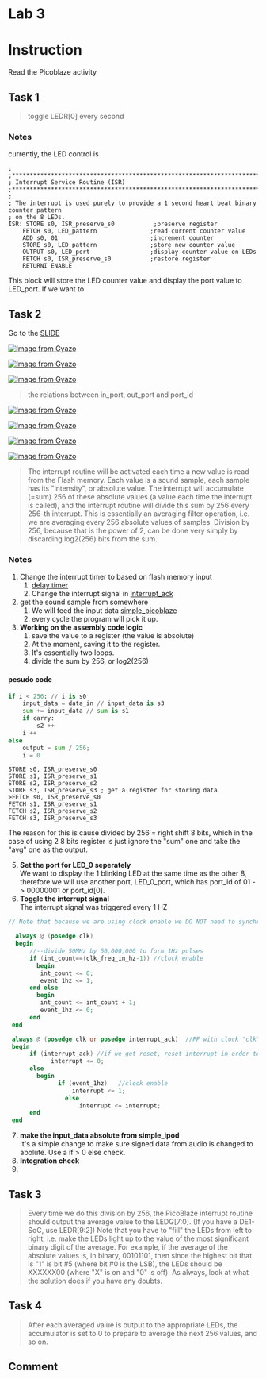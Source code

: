 Lab 3
==
# Instruction
Read the Picoblaze activity
## Task 1
> toggle LEDR[0] every second

### Notes
currently, the LED control is 
```.text
;
;**************************************************************************************
; Interrupt Service Routine (ISR)
;**************************************************************************************
;
; The interrupt is used purely to provide a 1 second heart beat binary counter pattern
; on the 8 LEDs.
ISR: STORE s0, ISR_preserve_s0           ;preserve register
    FETCH s0, LED_pattern               ;read current counter value
    ADD s0, 01                          ;increment counter
    STORE s0, LED_pattern               ;store new counter value
    OUTPUT s0, LED_port                 ;display counter value on LEDs
    FETCH s0, ISR_preserve_s0           ;restore register
    RETURNI ENABLE
```
This block will store the LED counter value and display the port value to LED_port. If we want to 



## Task 2
Go to the [SLIDE](https://drive.google.com/file/d/0By2-dmbuBCMTTXJoazZ1VHA3RkU/view)

[![Image from Gyazo](https://i.gyazo.com/841ca1fb3565fa0aeee9de2ab6d83c2c.png)](https://gyazo.com/841ca1fb3565fa0aeee9de2ab6d83c2c)

[![Image from Gyazo](https://i.gyazo.com/a0b46d4a4ddf8af9243e8d836d89609c.png)](https://gyazo.com/a0b46d4a4ddf8af9243e8d836d89609c)

[![Image from Gyazo](https://i.gyazo.com/d08323bf514577ff4b99af24c8dc4c7a.png)](https://gyazo.com/d08323bf514577ff4b99af24c8dc4c7a)
> the relations between in_port, out_port and port_id

[![Image from Gyazo](https://i.gyazo.com/53403ad860d113757d6c8d4c54eec3c4.png)](https://gyazo.com/53403ad860d113757d6c8d4c54eec3c4)

[![Image from Gyazo](https://i.gyazo.com/b0699ba2c12414d1281cba27e6a5a1b4.png)](https://gyazo.com/b0699ba2c12414d1281cba27e6a5a1b4)

[![Image from Gyazo](https://i.gyazo.com/0425bf1b6aa7bbbe0ea3e48ae5213d52.png)](https://gyazo.com/0425bf1b6aa7bbbe0ea3e48ae5213d52)

[![Image from Gyazo](https://i.gyazo.com/c0b97ee53bc3b2a32d2545b8a9aa1ede.png)](https://gyazo.com/c0b97ee53bc3b2a32d2545b8a9aa1ede)

> The interrupt routine will be activated each time a new
value is read from the Flash memory. Each value is a
sound sample, each sample has its "intensity", or
absolute value. The interrupt will accumulate (=sum) 256
of these absolute values (a value each time the
interrupt is called), and the interrupt routine will
divide this sum by 256 every 256-th interrupt. This is
essentially an averaging filter operation, i.e. we are
averaging every 256 absolute values of samples. Division
by 256, because that is the power of 2, can be done very
simply by discarding log2(256) bits from the sum.

### Notes
1. Change the interrupt timer to based on flash memory input
   1. [delay timer](../pracPICO_task2.psm#398)
   2. Change the interrupt signal in [interrupt_ack](simple_picobalze.v#101)
3. get the sound sample from somewhere
   1. We will feed the input data [simple_picoblaze](./simple_ipod_solution.v#L293)
   2. every cycle the program will pick it up.
4. **Working on the assembly code logic**
   1. save the value to a register (the value is absolute)
   2. At the moment, saving it to the register. 
   3. It's essentially two loops. 
   4. divide the sum by 256, or log2(256)
#### pesudo code
> 
```python
if i < 256: // i is s0
    input_data = data_in // input_data is s3
    sum += input_data // sum is s1 
    if carry:
        s2 ++
    i ++
else
    output = sum / 256; 
    i = 0
```
```text
STORE s0, ISR_preserve_s0
STORE s1, ISR_preserve_s1
STORE s2, ISR_preserve_s2
STORE s3, ISR_preserve_s3 ; get a register for storing data
>FETCH s0, ISR_preserve_s0
FETCH s1, ISR_preserve_s1
FETCH s2, ISR_preserve_s2
FETCH s3, ISR_preserve_s3
```

The reason for this is cause divided by 256 = right shift 8 bits, which in the case
of using 2 8 bits register is just ignore the "sum" one and take the "avg" one as the output.

5. **Set the port for LED_0 seperately** \
We want to display the 1 blinking LED at the same time as the other 8, therefore we will use another port, LED_0_port, which has port_id of 01 -> 00000001 or port_id[0]. 
6. **Toggle the interrupt signal** \
The interrupt signal was triggered every 1 HZ
``` v
// Note that because we are using clock enable we DO NOT need to synchronize with clk

  always @ (posedge clk)
  begin
      //--divide 50MHz by 50,000,000 to form 1Hz pulses
      if (int_count==(clk_freq_in_hz-1)) //clock enable
		begin
         int_count <= 0;
         event_1hz <= 1;
      end else
		begin
         int_count <= int_count + 1;
         event_1hz <= 0;
      end
 end

 always @ (posedge clk or posedge interrupt_ack)  //FF with clock "clk" and reset "interrupt_ack"
 begin
      if (interrupt_ack) //if we get reset, reset interrupt in order to wait for next clock.
            interrupt <= 0;
      else
		begin 
		      if (event_1hz)   //clock enable
      		      interrupt <= 1;
          		else
		            interrupt <= interrupt;
      end
 end
```
7. **make the input_data absolute from simple_ipod** \
It's a simple change to make sure signed data from audio is changed to abolute. Use a if > 0 else check. 
8. **Integration check**
9. 
                    

## Task 3
> Every time we do this division by 256, the PicoBlaze
interrupt routine should output the average value to
the LEDG[7:0]. (If you have a DE1-SoC, use LEDR[9:2])
Note that you have to "fill" the LEDs from left to
right, i.e. make the LEDs light up to the value of the
most significant binary digit of the average. For
example, if the average of the absolute values is, in
binary, 00101101, then since the highest bit that is "1"
is bit #5 (where bit #0 is the LSB), the LEDs should be
XXXXXX00 (where "X" is on and "0" is off). As always,
look at what the solution does if you have any doubts.

## Task 4
> After each averaged value is output to the appropriate
LEDs, the accumulator is set to 0 to prepare to average
the next 256 values, and so on.

## Comment
